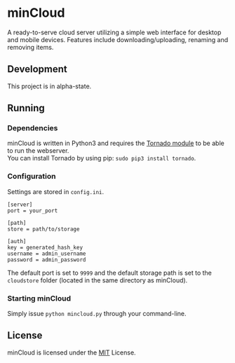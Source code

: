 minCloud
========

A ready-to-serve cloud server utilizing a simple web interface for desktop and mobile devices. Features include downloading/uploading, renaming and removing items.

## Development
This project is in alpha-state.

## Running
### Dependencies
minCloud is written in Python3 and requires the [Tornado module](http://www.tornadoweb.org/) to be able to run the webserver.                                
You can install Tornado by using pip: ```sudo pip3 install tornado```.

### Configuration
Settings are stored in ```config.ini```.

```
[server]
port = your_port

[path]
store = path/to/storage

[auth]
key = generated_hash_key
username = admin_username
password = admin_password
```
The default port is set to ```9999``` and the default storage path is set to the ```cloudstore``` folder (located in the same directory as minCloud).

### Starting minCloud
Simply issue ```python mincloud.py``` through your command-line.

## License
minCloud is licensed under the [MIT](http://opensource.org/licenses/MIT) License.